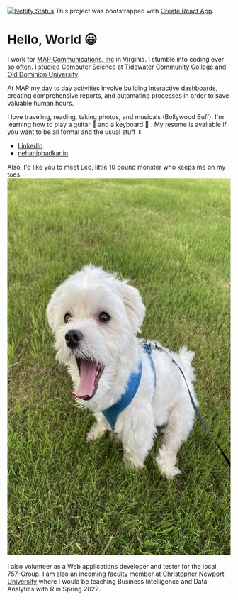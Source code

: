 [![Netlify Status](https://api.netlify.com/api/v1/badges/85627086-1aba-4bfb-9cd3-2642482c6a96/deploy-status)](https://app.netlify.com/sites/niphadkarneha/deploys)
This project was bootstrapped with [Create React App](https://github.com/facebook/create-react-app).

# Hello, World 😀

I work for [MAP Communications, Inc](https://www.mapcommunications.com) in Virginia. I stumble into coding ever so often. I studied Computer Science at [Tidewater Community College](https://www.tcc.edu) and [Old Dominion University](https://www.odu.edu/compsci).

At MAP my day to day activities involve building interactive dashboards, creating comprehensive reports, and automating processes in order to save valuable human hours.

I love traveling, reading, taking photos, and musicals (Bollywood Buff). I'm learning how to play a guitar 🎸 and a keyboard 🎹 . My resume is available if you want to be all formal and the usual stuff ⬇

- [LinkedIn](https://www.linkedin.com/in/niphad/)
- [nehaniphadkar.in](https://www.nehaniphadkar.in)

Also, I'd like you to meet Leo, little 10 pound monster who keeps me on my toes <img src="./leo.jpg" width="700" height="850">


I also volunteer as a Web applications developer and tester for the local 757-Group. 
I am also an incoming faculty member at [Christopher Newport University](https://cnu.edu) where I would be teaching Business Intelligence and Data Analytics with R in Spring 2022.

